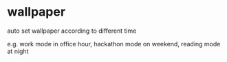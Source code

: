 # wallpaper

auto set wallpaper according to different time

e.g. work mode in office hour,
hackathon mode on weekend,
reading mode at night
